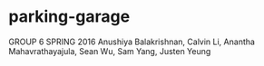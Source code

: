 # parking-garage

GROUP 6 SPRING 2016
Anushiya Balakrishnan, Calvin Li, Anantha Mahavrathayajula, Sean Wu, Sam Yang, Justen Yeung 
